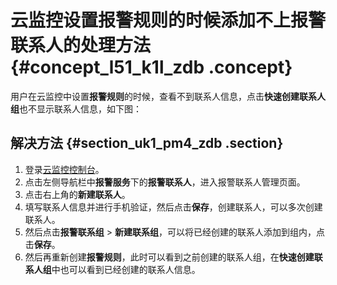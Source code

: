 # 云监控设置报警规则的时候添加不上报警联系人的处理方法 {#concept_l51_k1l_zdb .concept}

用户在云监控中设置**报警规则**的时候，查看不到联系人信息，点击**快速创建联系人组**也不显示联系人信息，如下图：

## 解决方法 {#section_uk1_pm4_zdb .section}

1.  登录[云监控控制台](https://cloudmonitor.console.aliyun.com)。
2.  点击左侧导航栏中**报警服务**下的**报警联系人**，进入报警联系人管理页面。
3.  点击右上角的**新建联系人**。
4.  填写联系人信息并进行手机验证，然后点击**保存**，创建联系人，可以多次创建联系人。
5.  然后点击**报警联系组** \> **新建联系组**，可以将已经创建的联系人添加到组内，点击**保存**。
6.  然后再重新创建**报警规则**，此时可以看到之前创建的联系人组，在**快速创建联系人组**中也可以看到已经创建的联系人信息。

